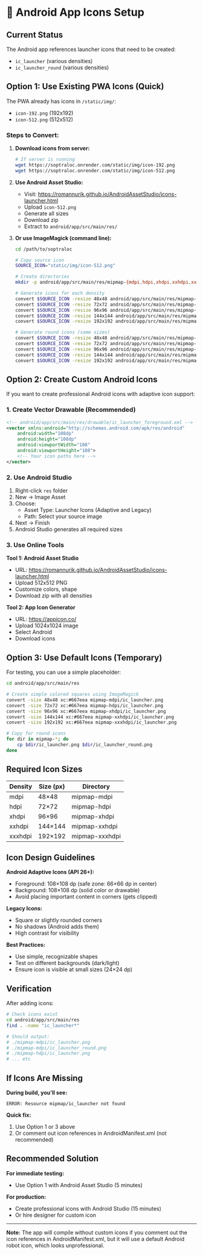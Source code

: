 # 🎨 Android App Icons Setup

## Current Status

The Android app references launcher icons that need to be created:
- `ic_launcher` (various densities)
- `ic_launcher_round` (various densities)

## Option 1: Use Existing PWA Icons (Quick)

The PWA already has icons in `/static/img/`:
- `icon-192.png` (192x192)
- `icon-512.png` (512x512)

### Steps to Convert:

1. **Download icons from server:**
   ```bash
   # If server is running
   wget https://soptraloc.onrender.com/static/img/icon-192.png
   wget https://soptraloc.onrender.com/static/img/icon-512.png
   ```

2. **Use Android Asset Studio:**
   - Visit: https://romannurik.github.io/AndroidAssetStudio/icons-launcher.html
   - Upload `icon-512.png`
   - Generate all sizes
   - Download zip
   - Extract to `android/app/src/main/res/`

3. **Or use ImageMagick (command line):**
   ```bash
   cd /path/to/soptraloc
   
   # Copy source icon
   SOURCE_ICON="static/img/icon-512.png"
   
   # Create directories
   mkdir -p android/app/src/main/res/mipmap-{mdpi,hdpi,xhdpi,xxhdpi,xxxhdpi}
   
   # Generate icons for each density
   convert $SOURCE_ICON -resize 48x48 android/app/src/main/res/mipmap-mdpi/ic_launcher.png
   convert $SOURCE_ICON -resize 72x72 android/app/src/main/res/mipmap-hdpi/ic_launcher.png
   convert $SOURCE_ICON -resize 96x96 android/app/src/main/res/mipmap-xhdpi/ic_launcher.png
   convert $SOURCE_ICON -resize 144x144 android/app/src/main/res/mipmap-xxhdpi/ic_launcher.png
   convert $SOURCE_ICON -resize 192x192 android/app/src/main/res/mipmap-xxxhdpi/ic_launcher.png
   
   # Generate round icons (same sizes)
   convert $SOURCE_ICON -resize 48x48 android/app/src/main/res/mipmap-mdpi/ic_launcher_round.png
   convert $SOURCE_ICON -resize 72x72 android/app/src/main/res/mipmap-hdpi/ic_launcher_round.png
   convert $SOURCE_ICON -resize 96x96 android/app/src/main/res/mipmap-xhdpi/ic_launcher_round.png
   convert $SOURCE_ICON -resize 144x144 android/app/src/main/res/mipmap-xxhdpi/ic_launcher_round.png
   convert $SOURCE_ICON -resize 192x192 android/app/src/main/res/mipmap-xxxhdpi/ic_launcher_round.png
   ```

## Option 2: Create Custom Android Icons

If you want to create professional Android icons with adaptive icon support:

### 1. Create Vector Drawable (Recommended)

```xml
<!-- android/app/src/main/res/drawable/ic_launcher_foreground.xml -->
<vector xmlns:android="http://schemas.android.com/apk/res/android"
    android:width="108dp"
    android:height="108dp"
    android:viewportWidth="108"
    android:viewportHeight="108">
    <!-- Your icon paths here -->
</vector>
```

### 2. Use Android Studio

1. Right-click `res` folder
2. New → Image Asset
3. Choose:
   - Asset Type: Launcher Icons (Adaptive and Legacy)
   - Path: Select your source image
4. Next → Finish
5. Android Studio generates all required sizes

### 3. Use Online Tools

**Tool 1: Android Asset Studio**
- URL: https://romannurik.github.io/AndroidAssetStudio/icons-launcher.html
- Upload 512x512 PNG
- Customize colors, shape
- Download zip with all densities

**Tool 2: App Icon Generator**
- URL: https://appicon.co/
- Upload 1024x1024 image
- Select Android
- Download icons

## Option 3: Use Default Icons (Temporary)

For testing, you can use a simple placeholder:

```bash
cd android/app/src/main/res

# Create simple colored squares using ImageMagick
convert -size 48x48 xc:#667eea mipmap-mdpi/ic_launcher.png
convert -size 72x72 xc:#667eea mipmap-hdpi/ic_launcher.png
convert -size 96x96 xc:#667eea mipmap-xhdpi/ic_launcher.png
convert -size 144x144 xc:#667eea mipmap-xxhdpi/ic_launcher.png
convert -size 192x192 xc:#667eea mipmap-xxxhdpi/ic_launcher.png

# Copy for round icons
for dir in mipmap-*; do
    cp $dir/ic_launcher.png $dir/ic_launcher_round.png
done
```

## Required Icon Sizes

| Density | Size (px) | Directory |
|---------|-----------|-----------|
| mdpi | 48×48 | mipmap-mdpi |
| hdpi | 72×72 | mipmap-hdpi |
| xhdpi | 96×96 | mipmap-xhdpi |
| xxhdpi | 144×144 | mipmap-xxhdpi |
| xxxhdpi | 192×192 | mipmap-xxxhdpi |

## Icon Design Guidelines

**Android Adaptive Icons (API 26+):**
- Foreground: 108×108 dp (safe zone: 66×66 dp in center)
- Background: 108×108 dp (solid color or drawable)
- Avoid placing important content in corners (gets clipped)

**Legacy Icons:**
- Square or slightly rounded corners
- No shadows (Android adds them)
- High contrast for visibility

**Best Practices:**
- Use simple, recognizable shapes
- Test on different backgrounds (dark/light)
- Ensure icon is visible at small sizes (24×24 dp)

## Verification

After adding icons:

```bash
# Check icons exist
cd android/app/src/main/res
find . -name "ic_launcher*"

# Should output:
# ./mipmap-mdpi/ic_launcher.png
# ./mipmap-mdpi/ic_launcher_round.png
# ./mipmap-hdpi/ic_launcher.png
# ... etc
```

## If Icons Are Missing

**During build, you'll see:**
```
ERROR: Resource mipmap/ic_launcher not found
```

**Quick fix:**
1. Use Option 1 or 3 above
2. Or comment out icon references in AndroidManifest.xml (not recommended)

## Recommended Solution

**For immediate testing:**
- Use Option 1 with Android Asset Studio (5 minutes)

**For production:**
- Create professional icons with Android Studio (15 minutes)
- Or hire designer for custom icon

---

**Note:** The app will compile without custom icons if you comment out the icon references in AndroidManifest.xml, but it will use a default Android robot icon, which looks unprofessional.
